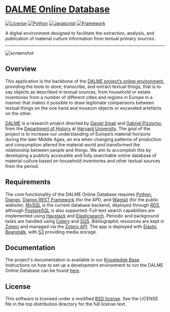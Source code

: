 # [DALME Online Database](https://dalme.org)

[![License](https://img.shields.io/badge/License-BSD-green.svg)](https://opensource.org/licenses/BSD-3-Clause)
[![Python](https://img.shields.io/badge/Language-Python-blue.svg)](https://www.python.org)
[![Javascript](https://img.shields.io/badge/Language-Javascript-orange.svg)](http://www.ecma-international.org)
[![Framework](https://img.shields.io/badge/Framework-Django-blue.svg)](https://www.djangoproject.com)

A digital environment designed to facilitate the extraction, analysis, and publication of material culture information from textual primary sources.

---

![screenshot](https://dalme-app-media.s3.amazonaws.com/media/original_images/dalme_demo_3.gif)

## Overview

This application is the backbone of the [DALME project’s online environment](https://db.dalme.org), providing the tools to store, transcribe, and extract textual things, that is to say objects as described in textual sources, from household or estate inventories from a number of different cities and regions in Europe in a manner that makes it possible to draw legitimate comparisons between textual things on the one hand and museum objects or excavated artefacts on the other.

[DALME](https://dalme.org) is a research project directed by [Daniel Smail](https://scholar.harvard.edu/smail) and [Gabriel Pizzorno](https://scholar.harvard.edu/pizzorno), from the [Department of History](https://history.fas.harvard.edu) at [Harvard University](https://www.harvard.edu). The goal of the project is to increase our understanding of Europe’s material horizons during the later Middle Ages, an era when changing patterns of production and consumption altered the material world and transformed the relationship between people and things. We aim to accomplish this by developing a publicly accessible and fully searchable online database of material culture based on household inventories and other textual sources from the period.

## Requirements

The core functionality of the DALME Online Database requires [Python](https://www.python.org), [Django](https://www.djangoproject.com), [Django REST Framework](https://www.django-rest-framework.org) (for the API), and [Wagtail](https://wagtail.io) (for the public website). [MySQL](https://www.mysql.com) is the current database backend, deployed through [RDS](https://aws.amazon.com/rds/), although [PostgreSQL](https://www.postgresql.org) is also supported. Full-text search capabilities are implemented using [Haystack](https://haystacksearch.org) and [Elasticsearch](https://aws.amazon.com/elasticsearch-service/). Periodic and background tasks are handled using [Celery](https://docs.celeryproject.org/en/stable/index.html) and [SQS](https://aws.amazon.com/sqs/). Bibliographic resources are kept in [Zotero](https://www.zotero.org) and managed via the [Zotero API](https://www.zotero.org/support/dev/web_api/v3/start). The app is deployed with [Elastic Beanstalk](https://aws.amazon.com/elasticbeanstalk/), with [S3](https://aws.amazon.com/s3/) providing media storage.

## Documentation

The project's documentation is available in our [Knowledge Base](https://kb.dalme.org).
Instructions on how to set up a development environment to run the DALME Online Database can be found [here](getting_started.md).

## License

This software is licensed under a modified [BSD license](https://opensource.org/licenses/BSD-3-Clause). See the LICENSE file in the top distribution directory for the full license text.
